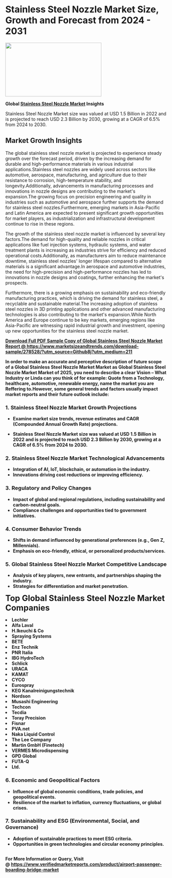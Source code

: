 <H1>Stainless Steel Nozzle Market Size, Growth and Forecast from 2024 - 2031</H1><img class="aligncenter size-medium wp-image-584254" src="https://thirdeyenews.in/wp-content/uploads/2024/09/Global-Market-Research-300x168.jpeg" alt="" width="300" height="168" /><p><strong>Global&nbsp;<a href="https://www.marketsizeandtrends.com/download-sample/278528/?utm_source=Github8j?utm_medium=211">Stainless Steel Nozzle Market</a> Insights</strong></p><p>Stainless Steel Nozzle Market size was valued at USD 1.5 Billion in 2022 and is projected to reach USD 2.3 Billion by 2030, growing at a CAGR of 6.5% from 2024 to 2030.</p><p><h2>Market Growth Insights</h2> <p>The global stainless steel nozzle market is projected to experience steady growth over the forecast period, driven by the increasing demand for durable and high-performance materials in various industrial applications.Stainless steel nozzles are widely used across sectors like automotive, aerospace, manufacturing, and agriculture due to their resistance to corrosion, high-temperature stability, and longevity.Additionally, advancements in manufacturing processes and innovations in nozzle designs are contributing to the market's expansion.The growing focus on precision engineering and quality in industries such as automotive and aerospace further supports the demand for stainless steel nozzles.Furthermore, emerging markets in Asia-Pacific and Latin America are expected to present significant growth opportunities for market players, as industrialization and infrastructural development continue to rise in these regions.</p> <p><strong><a href="#"></a></strong></p> <p>The growth of the stainless steel nozzle market is influenced by several key factors.The demand for high-quality and reliable nozzles in critical applications like fuel injection systems, hydraulic systems, and water treatment plants is increasing as industries strive for efficiency and reduced operational costs.Additionally, as manufacturers aim to reduce maintenance downtime, stainless steel nozzles' longer lifespan compared to alternative materials is a significant advantage.In aerospace and automotive industries, the need for high-precision and high-performance nozzles has led to innovations in nozzle designs and coatings, further enhancing the market's prospects.</p> <p>Furthermore, there is a growing emphasis on sustainability and eco-friendly manufacturing practices, which is driving the demand for stainless steel, a recyclable and sustainable material.The increasing adoption of stainless steel nozzles in 3D printing applications and other advanced manufacturing technologies is also contributing to the market's expansion.While North America and Europe continue to be key markets, emerging regions like Asia-Pacific are witnessing rapid industrial growth and investment, opening up new opportunities for the stainless steel nozzle market.</p> <p><strong><a href="#"></p><p><span class=""><strong>Download Full PDF Sample Copy of Global Stainless Steel Nozzle Market Report</strong> @ <a href="https://www.marketsizeandtrends.com/download-sample/278528/?utm_source=Github8j?utm_medium=211" target="_blank">https://www.marketsizeandtrends.com/download-sample/278528/?utm_source=Github8j?utm_medium=211</a></span></p><p>In order to make an accurate and perceptive description of future scope of a Global&nbsp;Stainless Steel Nozzle Market Market as Global&nbsp;Stainless Steel Nozzle Market Market of 2025, you need to describe a clear Vision &ndash; What Industry or Linda can you think of for example: Quote from a Technology, healthcare, automotive, renewable energy, name the market you are Reffering to.However, some general trends and factors usually impact market reports and their future outlook include:</p><h3>1.&nbsp;<strong>Stainless Steel Nozzle Market Growth Projections</strong></h3><ul><li>Examine market size trends, revenue estimates and CAGR (Compounded Annual Growth Rate) projections.</li><li><p>Stainless Steel Nozzle Market size was valued at USD 1.5 Billion in 2022 and is projected to reach USD 2.3 Billion by 2030, growing at a CAGR of 6.5% from 2024 to 2030.</p></li></ul><h3>2.&nbsp;<strong>Stainless Steel Nozzle Market Technological Advancements</strong></h3><ul><li>Integration of AI, IoT, blockchain, or automation in the industry.</li><li>Innovations driving cost reductions or improving efficiency.</li></ul><h3>3.&nbsp;<strong>Regulatory and Policy Changes</strong></h3><ul><li>Impact of global and regional regulations, including sustainability and carbon-neutral goals.</li><li>Compliance challenges and opportunities tied to government initiatives.</li></ul><h3>4.&nbsp;<strong>Consumer Behavior Trends</strong></h3><ul><li>Shifts in demand influenced by generational preferences (e.g., Gen Z, Millennials).</li><li>Emphasis on eco-friendly, ethical, or personalized products/services.</li></ul><h3>5.&nbsp;<strong>Global Stainless Steel Nozzle Market Competitive Landscape</strong></h3><ul><li>Analysis of key players, new entrants, and partnerships shaping the industry.</li><li>Strategies for differentiation and market penetration.</li></ul><p data-pm-slice="1 1 []"><span style="color: inherit; font-family: inherit; font-size: 25px;">Top Global Stainless Steel Nozzle Market Companies</span></p><div class="" data-test-id=""><p><li>Lechler</li><li> Alfa Laval</li><li> H.Ikeuchi & Co</li><li> Spraying Systems</li><li> BETE</li><li> Enz Technik</li><li> PNR Italia</li><li> IBG HydroTech</li><li> Schlick</li><li> URACA</li><li> KAMAT</li><li> CYCO</li><li> Eurospray</li><li> KEG Kanalreinigungstechnik</li><li> Nordson</li><li> Musashi Engineering</li><li> Techcon</li><li> Tecdia</li><li> Toray Precision</li><li> Fisnar</li><li> PVA.net</li><li> Naka Liquid Control</li><li> The Lee Company</li><li> Martin GmbH (Finetech)</li><li> VERMES Microdispensing</li><li> GPD Global</li><li> FUTA-Q</li><li>Ltd.</li></p></div><h3>6.&nbsp;<strong>Economic and Geopolitical Factors</strong></h3><ul><li>Influence of global economic conditions, trade policies, and geopolitical events.</li><li>Resilience of the market to inflation, currency fluctuations, or global crises.</li></ul><h3>7.&nbsp;<strong>Sustainability and ESG (Environmental, Social, and Governance)</strong></h3><ul><li>Adoption of sustainable practices to meet ESG criteria.</li><li>Opportunities in green technologies and circular economy principles.</li></ul><h2><strong style="font-size: 14px;">For More Information or Query, Visit @&nbsp;</strong><a style="background-color: #ffffff; font-size: 14px;" href="https://www.marketsizeandtrends.com/report/stainless-steel-nozzle-market/" target="_blank">https://www.verifiedmarketreports.com/product/airport-passenger-boarding-bridge-market</a></h2>